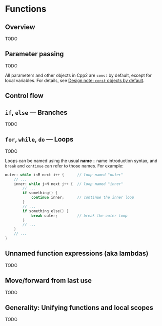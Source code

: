 
# Functions

## Overview

TODO

## Parameter passing

TODO

All parameters and other objects in Cpp2 are `const` by default, except for local variables. For details, see [Design note: `const` objects by default](https://github.com/hsutter/cppfront/wiki/Design-note%3A-const-objects-by-default).

## Control flow

## `if`, `else` — Branches

TODO

## `for`, `while`, `do` — Loops

TODO

Loops can be named using the usual **name `:`** name introduction syntax, and `break` and `continue` can refer to those names. For example:

``` cpp title="Example: Writing a simple type"
outer: while i<M next i++ {      // loop named "outer"
    // ...
    inner: while j<N next j++ {  // loop named "inner"
        // ...
        if something() {
            continue inner;      // continue the inner loop
        }
        // ...
        if something_else() {
            break outer;         // break the outer loop
        }
        // ...
    }
    // ...
}
```

## Unnamed function expressions (aka lambdas)

TODO

## Move/forward from last use

TODO

## Generality: Unifying functions and local scopes

TODO

